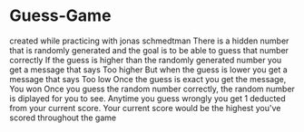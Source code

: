 # Guess-Game
created while practicing with jonas schmedtman
There is a hidden number that is randomly generated and the goal is to be able to guess that number correctly
If the guess is higher than the randomly generated number you get a message that says Too higher
But when the guess is lower you get a message that says Too low
Once the guess is exact you get the message, You won
Once you guess the random number correctly,  the random number is diplayed for you to see.
Anytime you guess wrongly you get 1 deducted from your current score.
Your current score would be the highest you've scored throughout the game
